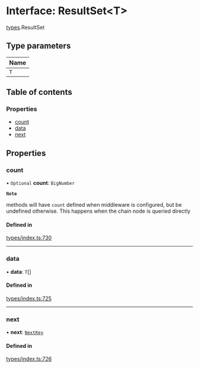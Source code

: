 # Interface: ResultSet<T\>

[types](../wiki/types).ResultSet

## Type parameters

| Name |
| :------ |
| `T` |

## Table of contents

### Properties

- [count](../wiki/types.ResultSet#count)
- [data](../wiki/types.ResultSet#data)
- [next](../wiki/types.ResultSet#next)

## Properties

### count

• `Optional` **count**: `BigNumber`

**`Note`**

 methods will have `count` defined when middleware is configured, but be undefined otherwise. This happens when the chain node is queried directly

#### Defined in

[types/index.ts:730](https://github.com/PolymeshAssociation/polymesh-sdk/blob/07a4c5b0/src/types/index.ts#L730)

___

### data

• **data**: `T`[]

#### Defined in

[types/index.ts:725](https://github.com/PolymeshAssociation/polymesh-sdk/blob/07a4c5b0/src/types/index.ts#L725)

___

### next

• **next**: [`NextKey`](../wiki/types#nextkey)

#### Defined in

[types/index.ts:726](https://github.com/PolymeshAssociation/polymesh-sdk/blob/07a4c5b0/src/types/index.ts#L726)
